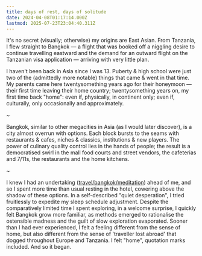 ```yaml
---
title: days of rest, days of solitude
date: 2024-04-08T01:17:14.000Z
lastmod: 2025-07-23T23:04:40.311Z
---
```

It's no secret (visually; otherwise) my origins are East Asian. From Tanzania, I flew straight to Bangkok — a flight that was booked off a niggling desire to continue travelling eastward and the demand for an outward flight on the Tanzanian visa application — arriving with very little plan.

I haven't been back in Asia since I was 13. Puberty & high school were just two of the (admittedly more notable) things that came & went in that time. My parents came here twentysomething years ago for their honeymoon — their first time leaving their home country; twentysomething years on, my first time back "home": even if, physically, in continent only; even if, culturally, only occasionally and approximately.

\~

Bangkok, similar to other megacities in Asia (as I would later discover), is a city almost overrun with options. Each block bursts to the seams with restaurants & cafes, niches & classics, institutions & new players. The power of culinary quality control lies in the hands of people; the result is a democratised swirl in the mall food courts and street vendors, the cafeterias and 7/11s, the restaurants and the home kitchens.

\~

I knew I had an undertaking ([travel/bangkok/meditation](/travel/bangkok/meditation)) ahead of me, and so I spent more time than usual resting in the hotel, cowering above the shadow of these options. In a self-described "quiet desperation", I tried fruitlessly to expedite my sleep schedule adjustment. Despite the comparatively limited time I spent exploring,  in a welcome surprise, I quickly felt Bangkok grow more familiar, as methods emerged to rationalise the ostensible madness and the guilt of slow exploration evaporated. Sooner than I had ever experienced, I felt a feeling different from the sense of home, but also different from the sense of 'traveller lost abroad' that dogged throughout Europe and Tanzania. I felt "home", quotation marks included. And so it began.

